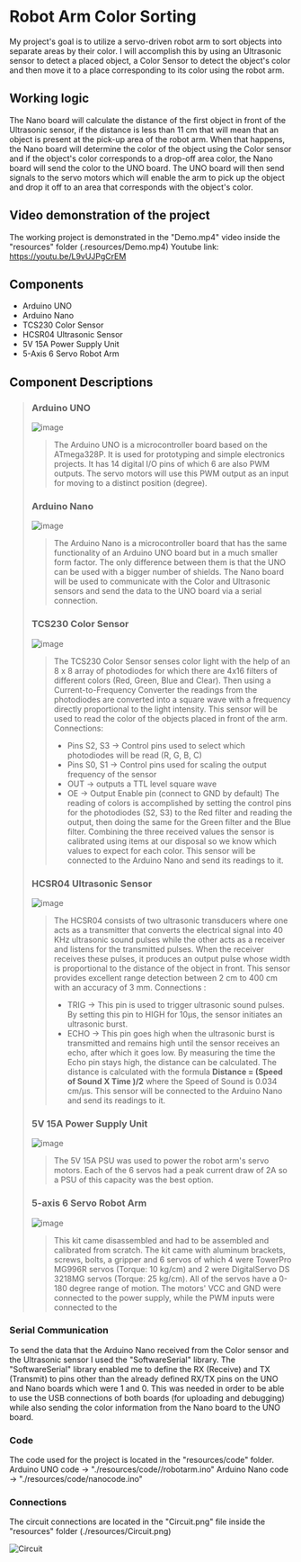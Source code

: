 # Robot Arm Color Sorting
My project's goal is to utilize a servo-driven robot arm to sort objects into separate areas by their color.
I will accomplish this by using an Ultrasonic sensor to detect a placed object, a Color Sensor to detect the object's color and then move it to a place corresponding to its color using the robot arm. 

## Working logic
The Nano board will calculate the distance of the first object in front of the Ultrasonic sensor, if the distance is less than 11 cm that will mean that an object is present at the pick-up area of the robot arm. When that happens, the Nano board will determine the color of the object using the Color sensor and if the object's color corresponds to a drop-off area color, the Nano board will send the color to the UNO board. The UNO board will then send signals to the servo motors which will enable the arm to pick up the object and drop it off to an area that corresponds with the object's color.

## Video demonstration of the project
The working project is demonstrated in the "Demo.mp4" video inside the "resources" folder (.resources/Demo.mp4)
Youtube link: https://youtu.be/L9vUJPgCrEM

## Components

* Arduino UNO 
* Arduino Nano 
* TCS230 Color Sensor 
* HCSR04 Ultrasonic Sensor 
* 5V 15A Power Supply Unit
* 5-Axis 6 Servo Robot Arm 

## Component Descriptions

> ### Arduino UNO
> ![image](https://user-images.githubusercontent.com/76220147/175832686-62c6ccaf-dde7-4a1b-80ef-9b5948d92ae6.png)
>> The Arduino UNO is a microcontroller board based on the ATmega328P. It is used for prototyping and simple electronics projects. It has 14 digital I/O pins of which 6 are also PWM outputs. The servo motors will use this PWM output as an input for moving to a distinct position (degree).
> ### Arduino Nano
> ![image](https://user-images.githubusercontent.com/76220147/175833119-f5a3df82-f6f2-4107-a08f-3d0e0d69989b.png)
>> The Arduino Nano is a microcontroller board that has the same functionality of an Arduino UNO board but in a much smaller form factor. The only difference between them is that the UNO can be used with a bigger number of shields. The Nano board will be used to communicate with the Color and Ultrasonic sensors and send the data to the UNO board via a serial connection.
> ### TCS230 Color Sensor
> ![image](https://user-images.githubusercontent.com/76220147/175833316-014aa6cd-8bdb-4a7d-b036-c1c7f22ae73c.png)
>> The TCS230 Color Sensor senses color light with the help of an 8 x 8 array of photodiodes for which there are 4x16 filters of different colors (Red, Green, Blue and Clear). Then using a Current-to-Frequency Converter the readings from the photodiodes are converted into a square wave with a frequency directly proportional to the light intensity. This sensor will be used to read the color of the objects placed in front of the arm.
>> Connections:
>>  * Pins S2, S3 -> Control pins used to select which photodiodes will be read (R, G, B, C)
>>  * Pins S0, S1 -> Control pins used for scaling the output frequency of the sensor
>>  * OUT -> outputs a TTL level square wave
>>  * OE -> Output Enable pin (connect to GND by default)
>>  The reading of colors is accomplished by setting the control pins for the photodiodes (S2, S3) to the Red filter and reading the output, then doing the same for the Green filter and the Blue filter. Combining the three received values the sensor is calibrated using items at our disposal so we know which values to expect for each color. 
>>This sensor will be connected to the Arduino Nano and send its readings to it.
> ### HCSR04 Ultrasonic Sensor
> ![image](https://user-images.githubusercontent.com/76220147/175833519-65f13d60-c2d6-47a9-a1fe-3a0854e0cfb2.png)
>> The HCSR04 consists of two ultrasonic transducers where one acts as a transmitter that converts the electrical signal into 40 KHz ultrasonic sound pulses while the other acts as a receiver and listens for the transmitted pulses. When the receiver receives these pulses, it produces an output pulse whose width is proportional to the distance of the object in front. This sensor provides excellent range detection between 2 cm to 400 cm with an accuracy of 3 mm.
>>  Connections :
>>  * TRIG -> This pin is used to trigger ultrasonic sound pulses. By setting this pin to HIGH for 10µs, the sensor initiates an ultrasonic burst.
>>  * ECHO -> This pin goes high when the ultrasonic burst is transmitted and remains high until the sensor receives an echo, after which it goes low. By measuring the time the Echo pin stays high, the distance can be calculated.
>>  The distance is calculated with the formula **Distance = (Speed of Sound X Time )/2** where the Speed of Sound is 0.034 cm/μs.
>>  This sensor will be connected to the Arduino Nano and send its readings to it.
> ### 5V 15A Power Supply Unit
> ![image](https://user-images.githubusercontent.com/76220147/175837100-2d372e4b-ba9b-409d-894d-67d29d934bf8.png)
>> The 5V 15A PSU was used to power the robot arm's servo motors. Each of the 6 servos had a peak current draw of 2A so a PSU of this capacity was the best option.
>### 5-axis 6 Servo Robot Arm
> ![image](https://user-images.githubusercontent.com/76220147/175837250-801ac05c-344a-4661-9b1d-853400c12fc5.png)
>> This kit came disassembled and had to be assembled and calibrated from scratch. The kit came with aluminum brackets, screws, bolts, a gripper and 6 servos of which 4 were TowerPro MG996R servos (Torque: 10 kg/cm) and 2 were DigitalServo DS 3218MG servos (Torque: 25 kg/cm). All of the servos have a 0-180 degree range of motion. The motors' VCC and GND were connected to the power supply, while the PWM inputs were connected to the   
###  Serial Communication
To send the data that the Arduino Nano received from the Color sensor and the Ultrasonic sensor I used the "SoftwareSerial" library. The "SoftwareSerial" library enabled me to define the RX (Receive) and TX (Transmit) to pins other than the already defined RX/TX pins on the UNO and Nano boards which were 1 and 0. This was needed in order to be able to use the USB connections of both boards (for uploading and debugging) while also sending the color information from the Nano board to the UNO board.

### Code
The code used for the project is located in the "resources/code" folder.
Arduino UNO code -> "./resources/code//robotarm.ino"
Arduino Nano code -> "./resources/code/nanocode.ino"
### Connections
The circuit connections are located in the "Circuit.png" file inside the "resources" folder (./resources/Circuit.png)

![Circuit](https://user-images.githubusercontent.com/76220147/175838409-4cfa4d9c-92ac-4371-a021-a46a68c18926.png)
